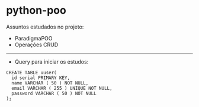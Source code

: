 # python-poo
Assuntos estudados no projeto:

* ParadigmaPOO
* Operações CRUD
---
* Query para iniciar os estudos:
```shell
CREATE TABLE uuser(
  id serial PRIMARY KEY,
  name VARCHAR ( 50 ) NOT NULL,
  email VARCHAR ( 255 ) UNIQUE NOT NULL,
  password VARCHAR ( 50 ) NOT NULL
);
```